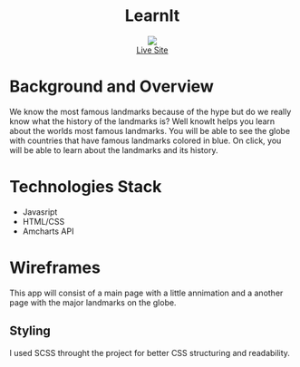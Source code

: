 <h1 align="center"> LearnIt </h1>
<div align="center">
  <img align="center" src="https://github.com/prabhkirank12/knowIt/blob/master/src/images/landmarks.png" >
</div>

<div align="center">
  <a target="blank" href="prabhkirank12.github.io/knowit/">Live Site</a>
</div>

# Background and Overview
We know the most famous landmarks because of the hype but do we really know what the history of the landmarks is? Well knowIt helps you learn about the worlds most famous landmarks. You will be able to see the globe with countries that have famous landmarks colored in blue. On click, you will be able to learn about the landmarks and its history. 

# Technologies Stack
* Javasript
* HTML/CSS
* Amcharts API

# Wireframes
This app will consist of a main page with a little annimation and a another page with the major landmarks on the globe.

## Styling 
I used SCSS throught the project for better CSS structuring and readability. 

